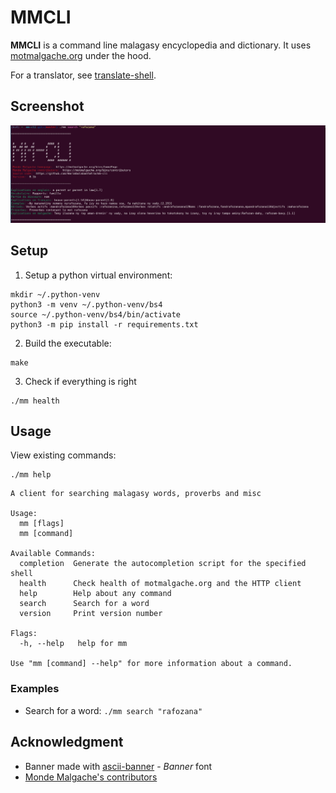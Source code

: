# MMCLI
**MMCLI** is a command line malagasy encyclopedia and dictionary. It uses [motmalgache.org][1] under the hood.

For a translator, see [translate-shell](https://github.com/soimort/translate-shell).

## Screenshot
![screenshot](screenshot.png)

## Setup
1. Setup a python virtual environment:
```
mkdir ~/.python-venv
python3 -m venv ~/.python-venv/bs4
source ~/.python-venv/bs4/bin/activate
python3 -m pip install -r requirements.txt
```

2. Build the executable:

```
make
```

3. Check if everything is right

```
./mm health
```

## Usage

View existing commands:

    ./mm help

```
A client for searching malagasy words, proverbs and misc

Usage:
  mm [flags]
  mm [command]

Available Commands:
  completion  Generate the autocompletion script for the specified shell
  health      Check health of motmalgache.org and the HTTP client
  help        Help about any command
  search      Search for a word
  version     Print version number

Flags:
  -h, --help   help for mm

Use "mm [command] --help" for more information about a command.
```

### Examples

- Search for a word: `./mm search "rafozana"`

## Acknowledgment
- Banner made with [ascii-banner](https://manytools.org/hacker-tools/ascii-banner/) - *Banner* font
- [Monde Malgache's contributors](https://motmalgache.org/bins/contributors)

[1]: https://motmalgache.org/bins/homePage
